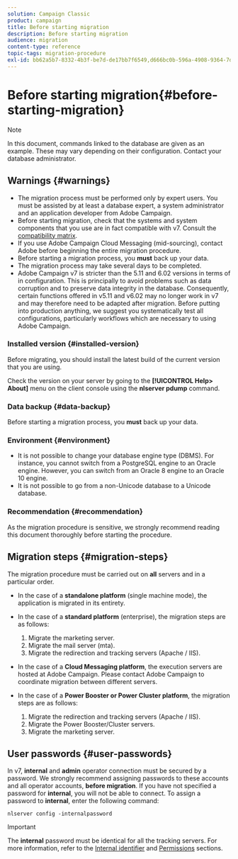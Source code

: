 ```yaml
---
solution: Campaign Classic
product: campaign
title: Before starting migration
description: Before starting migration
audience: migration
content-type: reference
topic-tags: migration-procedure
exl-id: bb62a5b7-8332-4b3f-be7d-de17bb7f6549,d666bc0b-596a-4908-9364-7df5bb8d68d0
---
```

# Before starting migration{#before-starting-migration}

>[!NOTE]
>
>In this document, commands linked to the database are given as an example. These may vary depending on their configuration. Contact your database administrator.

## Warnings {#warnings}

* The migration process must be performed only by expert users. You must be assisted by at least a database expert, a system administrator and an application developer from Adobe Campaign.
* Before starting migration, check that the systems and system components that you use are in fact compatible with v7. Consult the [compatibility matrix](../../rn/using/compatibility-matrix.md).
* If you use Adobe Campaign Cloud Messaging (mid-sourcing), contact Adobe before beginning the entire migration procedure.
* Before starting a migration process, you **must** back up your data.
* The migration process may take several days to be completed.
* Adobe Campaign v7 is stricter than the 5.11 and 6.02 versions in terms of in configuration. This is principally to avoid problems such as data corruption and to preserve data integrity in the database. Consequently, certain functions offered in v5.11 and v6.02 may no longer work in v7 and may therefore need to be adapted after migration. Before putting into production anything, we suggest you systematically test all configurations, particularly workflows which are necessary to using Adobe Campaign.

### Installed version {#installed-version}

Before migrating, you should install the latest build of the current version that you are using.

Check the version on your server by going to the **[!UICONTROL Help> About]** menu on the client console using the **nlserver pdump** command.

### Data backup {#data-backup}

Before starting a migration process, you **must** back up your data.

### Environment {#environment}

* It is not possible to change your database engine type (DBMS). For instance, you cannot switch from a PostgreSQL engine to an Oracle engine. However, you can switch from an Oracle 8 engine to an Oracle 10 engine.
* It is not possible to go from a non-Unicode database to a Unicode database.

### Recommendation {#recommendation}

As the migration procedure is sensitive, we strongly recommend reading this document thoroughly before starting the procedure.

## Migration steps {#migration-steps}

The migration procedure must be carried out on **all** servers and in a particular order.

* In the case of a **standalone platform** (single machine mode), the application is migrated in its entirety.
* In the case of a **standard platform** (enterprise), the migration steps are as follows:

    1. Migrate the marketing server. 
    1. Migrate the mail server (mta).
    1. Migrate the redirection and tracking servers (Apache / IIS).

* In the case of a **Cloud Messaging platform**, the execution servers are hosted at Adobe Campaign. Please contact Adobe Campaign to coordinate migration between different servers.
* In the case of a **Power Booster or Power Cluster platform**, the migration steps are as follows:

    1. Migrate the redirection and tracking servers (Apache / IIS).
    1. Migrate the Power Booster/Cluster servers.
    1. Migrate the marketing server.

## User passwords {#user-passwords}

In v7, **internal** and **admin** operator connection must be secured by a password. We strongly recommend assigning passwords to these accounts and all operator accounts, **before migration**. If you have not specified a password for **internal**, you will not be able to connect. To assign a password to **internal**, enter the following command:

```
nlserver config -internalpassword
```

>[!IMPORTANT]
>
>The **internal** password must be identical for all the tracking servers. For more information, refer to the [Internal identifier](../../installation/using/configuring-campaign-server.md#internal-identifier) and [Permissions](../../platform/using/access-management.md) sections.

